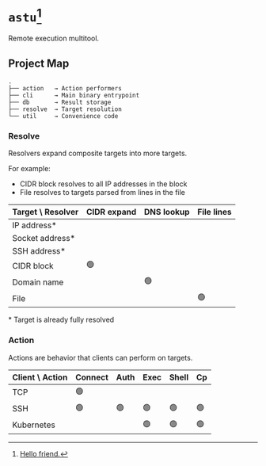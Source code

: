 # `astu`[^1]

Remote execution multitool.

## Project Map

```
.
├── action   → Action performers
├── cli      → Main binary entrypoint
├── db       → Result storage
├── resolve  → Target resolution
└── util     → Convenience code
```

### Resolve

Resolvers expand composite targets into more targets.

For example:

- CIDR block resolves to all IP addresses in the block
- File resolves to targets parsed from lines in the file

| Target \ Resolver | CIDR expand | DNS lookup | File lines |
| ----------------- | ----------- | ---------- | ---------- |
| IP address\*      |             |            |            |
| Socket address\*  |             |            |            |
| SSH address\*     |             |            |            |
| CIDR block        | 🟢          |            |            |
| Domain name       |             | 🟢         |            |
| File              |             |            | 🟢         |

\* Target is already fully resolved

### Action

Actions are behavior that clients can perform on targets.

| Client \ Action | Connect | Auth | Exec | Shell | Cp  |
| --------------- | ------- | ---- | ---- | ----- | --- |
| TCP             | 🟢      |      |      |       |     |
| SSH             | 🟢      | 🟢   | 🟢   | 🟢    | 🟢  |
| Kubernetes      |         |      | 🟢   | 🟢    | 🟢  |

<!-- Footnotes -->

[^1]: [Hello friend.](https://github.com/pbar1/astu/blob/main/.github/assets/mr_robot.jpg)
